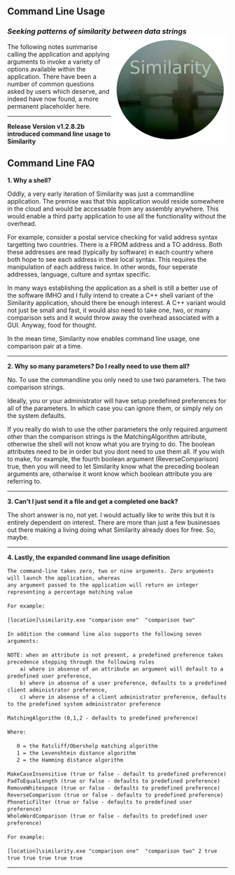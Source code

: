 ## Command Line Usage
### *Seeking patterns of similarity between data strings* <img align="right" src="../images/NAVSimilarityLogoSmall.png">
The following notes summarise calling the application and applying arguments to invoke a variety of options available within the application.  There have been a number of 
common questions asked by users which deserve, and indeed have now found, a more permanent placeholder here.
***

**Release Version v1.2.8.2b introduced command line usage to Similarity**

## Command Line FAQ
**1. Why a shell?**

  Oddly, a very early iteration of Similarity was just a commandline application.  The premise was that this application would reside somewhere in the cloud and
  would be accessable from any assembly anywhere. This would enable a third party application to use all the functionality without the overhead. 
  
  For example, consider a postal service checking for valid address syntax targetting two countries. There is a FROM address and a TO address. Both these addresses 
  are read (typically by software) in each country where both hope to see each address in their local syntax.  This requires the manipulation of each address twice. 
  In other words, four seperate addresses, language, culture and syntax specific.
  
  In many ways establishing the application as a shell is still a better use of the software IMHO and I fully intend to create a C++ shell variant of the Similarity 
  application, should there be enough interest. A C++ variant would not just be small and fast, it would also need to take one, two, or many comparison sets and 
  it would throw away the overhead associated with a GUI.  Anyway, food for thought. 
  
  In the mean time, Similarity now enables command line usage, one comparison pair at a time. 
***

**2. Why so many parameters? Do I really need to use them all?**

No. To use the commandline you only need to use two parameters.  The two comparison strings.

Ideally, you or your administrator will have setup predefined preferences for all of the parameters. In which case you can ignore them, or simply rely on the 
system defaults.

If you really do wish to use the other parameters the only required argument other than the comparison strings is the MatchingAlgorithm attribute, otherwise the 
shell will not know what you are trying to do. The boolean attributes need to be in order but you dont need to use them all.  If you wish to make, for example, the
fourth boolean argument (ReverseComparison) true, then you will need to let Similarity know what the preceding boolean arguments are, otherwise it wont know which
boolean attribute you are referring to.
***

**3. Can't I just send it a file and get a completed one back?**  

The short answer is no, not yet. I would actually like to write this but it is entirely dependent on interest.  There are more than just a few businesses out there
making a living doing what Similarity already does for free.  So, maybe.
***

**4. Lastly, the expanded command line usage definition**

	The command-line takes zero, two or nine arguments. Zero arguments will launch the application, whereas
	any argument passed to the application will return an integer representing a percentage matching value
	
	For example:
	
	[location]\similarity.exe "comparison one"  "comparison two"
	
	In addition the command line also supports the following seven arguments:
	
	NOTE: when an attribute is not present, a predefined preference takes precedence stepping through the following rules
		a) where in absense of an attribute an argument will default to a predefined user preference, 
		b) where in absense of a user preference, defaults to a predefined client administrator preference,
		c) where in absense of a client administrator preference, defaults to the predefined system administrator preference
	
	MatchingAlgorithm (0,1,2 - defaults to predefined preference)
	
	Where:
	
	   0 = the Ratcliff/Obershelp matching algorithm
	   1 = the Levenshtein distance algorithm
	   2 = the Hamming distance algorithm
	
	MakeCaseInsensitive (true or false - default to predefined preference)
	PadToEqualLength (true or false - defaults to predefined preference)
	RemoveWhitespace (true or false - defaults to predefined preference)
	ReverseComparison (true or false - defaults to predefined preference)
	PhoneticFilter (true or false - defaults to predefined user preference)
	WholeWordComparison (true or false - defaults to predefined user preference)
	
	For example:
	
	[location]\similarity.exe "comparison one"  "comparison two" 2 true true true true true true

***
